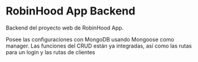 # RobinHood App Backend

Backend del proyecto web de RobinHood App.

Posee las configuraciones con MongoDB usando Mongoose como manager.
Las funciones del CRUD están ya integradas, así como las rutas para un login y las rutas de clientes